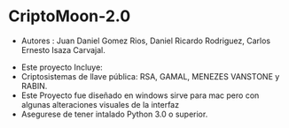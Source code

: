 # CriptoMoon-2.0
- Autores : Juan Daniel Gomez Rios, Daniel Ricardo Rodriguez, Carlos Ernesto Isaza Carvajal.
+ Este proyecto Incluye:
+ Criptosistemas de llave pública: RSA, GAMAL, MENEZES VANSTONE y RABIN.
+ Este Proyecto fue diseñado en windows sirve para mac pero con algunas alteraciones visuales de la interfaz
+ Asegurese de tener intalado Python 3.0 o superior.
